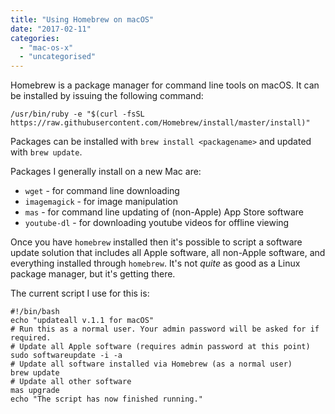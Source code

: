 ```yaml
---
title: "Using Homebrew on macOS"
date: "2017-02-11"
categories: 
  - "mac-os-x"
  - "uncategorised"
---
```


Homebrew is a package manager for command line tools on macOS. It can be installed by issuing the following command:

```
/usr/bin/ruby -e "$(curl -fsSL https://raw.githubusercontent.com/Homebrew/install/master/install)"
```

Packages can be installed with `brew install <packagename>` and updated with `brew update`.

Packages I generally install on a new Mac are:

- `wget` - for command line downloading
- `imagemagick` - for image manipulation
- `mas` - for command line updating of (non-Apple) App Store software
- `youtube-dl` - for downloading youtube videos for offline viewing

Once you have `homebrew` installed then it's possible to script a software update solution that includes all Apple software, all non-Apple software, and everything installed through `homebrew`. It's not _quite_ as good as a Linux package manager, but it's getting there.

The current script I use for this is:

```
#!/bin/bash
echo "updateall v.1.1 for macOS"
# Run this as a normal user. Your admin password will be asked for if required.
# Update all Apple software (requires admin password at this point)
sudo softwareupdate -i -a
# Update all software installed via Homebrew (as a normal user)
brew update
# Update all other software
mas upgrade
echo "The script has now finished running."
```
